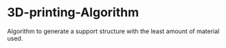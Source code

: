 # 3D-printing-Algorithm
Algorithm to generate a support structure with the least amount of material used.  
